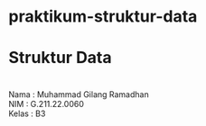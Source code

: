# praktikum-struktur-data

<h1>Struktur Data</br><h1></h1>
Nama : Muhammad Gilang Ramadhan</br>
NIM : G.211.22.0060</br>
Kelas : B3
